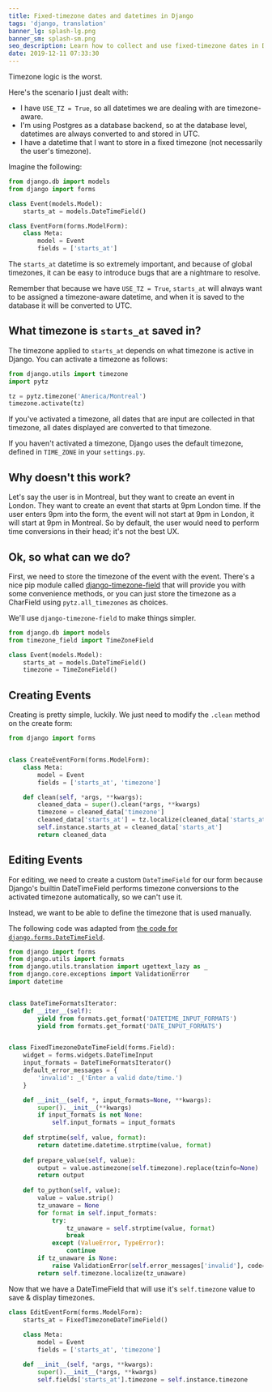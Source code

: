 ```yaml
---
title: Fixed-timezone dates and datetimes in Django
tags: 'django, translation'
banner_lg: splash-lg.png
banner_sm: splash-sm.png
seo_description: Learn how to collect and use fixed-timezone dates in Django, while timezone functionality is on.
date: 2019-12-11 07:33:30
---
```


Timezone logic is the worst.

Here's the scenario I just dealt with:

- I have `USE_TZ = True`, so all datetimes we are dealing with are timezone-aware.
- I'm using Postgres as a database backend, so at the database level, datetimes are always converted to and stored in UTC.
- I have a datetime that I want to store in a fixed timezone (not necessarily the user's timezone).

Imagine the following:

```python
from django.db import models
from django import forms

class Event(models.Model):
    starts_at = models.DateTimeField()

class EventForm(forms.ModelForm):
    class Meta:
        model = Event
        fields = ['starts_at']
```

The `starts_at` datetime is so extremely important, and because of global timezones, it can be easy to introduce bugs that are a nightmare to resolve.

Remember that because we have `USE_TZ = True`, `starts_at` will always want to be assigned a timezone-aware datetime, and when it is saved to the database it will be converted to UTC.

## What timezone is `starts_at` saved in?

The timezone applied to `starts_at` depends on what timezone is active in Django. You can activate a timezone as follows:

```python
from django.utils import timezone
import pytz

tz = pytz.timezone('America/Montreal')
timezone.activate(tz)
```

If you've activated a timezone, all dates that are input are collected in that timezone, all dates displayed are converted to that timezone. 

If you haven't activated a timezone, Django uses the default timezone, defined in `TIME_ZONE` in your `settings.py`.

## Why doesn't this work?

Let's say the user is in Montreal, but they want to create an event in London. They want to create an event that starts at 9pm London time. If the user enters 9pm into the form, the event will not start at 9pm in London, it will start at 9pm in Montreal. So by default, the user would need to perform time conversions in their head; it's not the best UX.

## Ok, so what can we do?

First, we need to store the timezone of the event with the event. There's a nice pip module called [django-timezone-field](https://pypi.org/project/django-timezone-field/) that will provide you with some convenience methods, or you can just store the timezone as a CharField using `pytz.all_timezones` as choices.

We'll use `django-timezone-field` to make things simpler.

```python
from django.db import models
from timezone_field import TimeZoneField

class Event(models.Model):
    starts_at = models.DateTimeField()
    timezone = TimeZoneField()
```

## Creating Events

Creating is pretty simple, luckily. We just need to modify the `.clean` method on the create form:

```python
from django import forms


class CreateEventForm(forms.ModelForm):
    class Meta:
        model = Event
        fields = ['starts_at', 'timezone']

    def clean(self, *args, **kwargs):
        cleaned_data = super().clean(*args, **kwargs)
        timezone = cleaned_data['timezone']
        cleaned_data['starts_at'] = tz.localize(cleaned_data['starts_at'].replace(tzinfo=None))
        self.instance.starts_at = cleaned_data['starts_at']
        return cleaned_data
```

## Editing Events

For editing, we need to create a custom `DateTimeField` for our form because Django's builtin DateTimeField performs timezone conversions to the activated timezone automatically, so we can't use it.

Instead, we want to be able to define the timezone that is used manually.

The following code was adapted from [the code for `django.forms.DateTimeField`](https://github.com/django/django/blob/master/django/forms/fields.py#L446).

```python
from django import forms
from django.utils import formats
from django.utils.translation import ugettext_lazy as _
from django.core.exceptions import ValidationError
import datetime


class DateTimeFormatsIterator:
    def __iter__(self):
        yield from formats.get_format('DATETIME_INPUT_FORMATS')
        yield from formats.get_format('DATE_INPUT_FORMATS')


class FixedTimezoneDateTimeField(forms.Field):
    widget = forms.widgets.DateTimeInput
    input_formats = DateTimeFormatsIterator()
    default_error_messages = {
        'invalid': _('Enter a valid date/time.')
    }

    def __init__(self, *, input_formats=None, **kwargs):
        super().__init__(**kwargs)
        if input_formats is not None:
            self.input_formats = input_formats
    
    def strptime(self, value, format):
        return datetime.datetime.strptime(value, format)
    
    def prepare_value(self, value):
        output = value.astimezone(self.timezone).replace(tzinfo=None)
        return output
    
    def to_python(self, value):
        value = value.strip()
        tz_unaware = None
        for format in self.input_formats:
            try:
                tz_unaware = self.strptime(value, format)
                break
            except (ValueError, TypeError):
                continue
        if tz_unaware is None:
            raise ValidationError(self.error_messages['invalid'], code='invalid')
        return self.timezone.localize(tz_unaware)
```

Now that we have a DateTimeField that will use it's `self.timezone` value to save & display timezones.

```python
class EditEventForm(forms.ModelForm):
    starts_at = FixedTimezoneDateTimeField()
    
    class Meta:
        model = Event
        fields = ['starts_at', 'timezone']

    def __init__(self, *args, **kwargs):
        super().__init__(*args, **kwargs)
        self.fields['starts_at'].timezone = self.instance.timezone
```